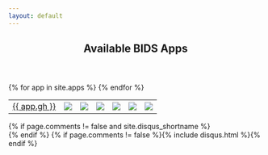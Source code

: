 ```yaml
---
layout: default
---
```

<article class="post-container post-container--single">
  <header class="post-header">
    <h1 class="post-title">Available BIDS Apps</h1>
  </header>

  <table>
  {% for app in site.apps %}
    <tr>
      <td><a href="http://github.com/{{ app.gh }}">{{ app.gh }}</a></td>
      <td><img src="https://images.microbadger.com/badges/version/{{ app.dh | downcase }}.svg" /></td>
      <td>
        <a href="http://github.com/{{ app.gh }}/issues?q=is%3Aopen+is%3Aissue+label%3Abug">
          <img src="https://img.shields.io/github/issues-raw/{{ app.gh }}/bug.svg?maxAge=2592000" />
        </a>
      </td>
      <td>
        <a href="https://circleci.com/gh/{{ app.gh }}/tree/master">
          <img src="https://img.shields.io/circleci/project/{{ app.gh }}/master.svg?maxAge=2592000" />
        </a>
      </td>
      <td>
        <a href="http://github.com/{{ app.gh }}/pulls">
          <img src="https://img.shields.io/github/issues-pr-raw/{{ app.gh }}/bug.svg?maxAge=2592000" />
        </a>
      </td>
      <td>
        <a href="https://hub.docker.com/r/bids/{{ app.dh | downcase }}/">
          <img src="https://img.shields.io/docker/pulls/{{ app.dh | downcase }}.svg?maxAge=2592000" />
        </a>
      </td>
	  <td>
        <a href="https://hub.docker.com/r/bids/{{ app.dh | downcase }}/">
          <img src="https://images.microbadger.com/badges/image/{{ app.dh | downcase }}.svg" />
        </a>
      </td>
    </tr>
  {% endfor %}
  </table>
  {% if page.comments != false and site.disqus_shortname %}<section id="disqus_thread"></section><!-- /#disqus_thread -->{% endif %}
  {% if page.comments != false %}{% include disqus.html %}{% endif %}
  </article>
